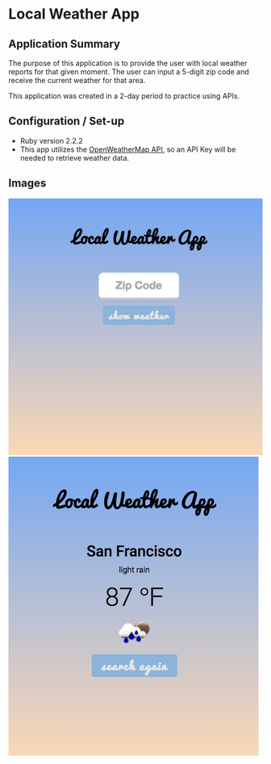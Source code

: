 # Local Weather App

## Application Summary
The purpose of this application is to provide the user with local weather reports for that given moment. The user can input a 5-digit zip code and receive the current weather for that area.

This application was created in a 2-day period to practice using APIs. 

## Configuration / Set-up
- Ruby version 2.2.2
- This app utilizes the [OpenWeatherMap API](http://openweathermap.org/api "OpenWeatherMap"), so an API Key will be needed to retrieve weather data.

## Images
![Alt text](/imgs/home.png)
![Alt text](/imgs/weather.png)